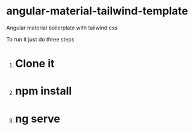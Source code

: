 # angular-material-tailwind-template
Angular material boilerplate with tailwind css

To run it just do three steps
1. # Clone it
2. # npm install
3. # ng serve
